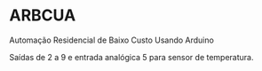 ARBCUA
======

Automação Residencial de Baixo Custo Usando Arduino

Saídas de 2 a 9 e entrada analógica 5 para sensor de temperatura.
